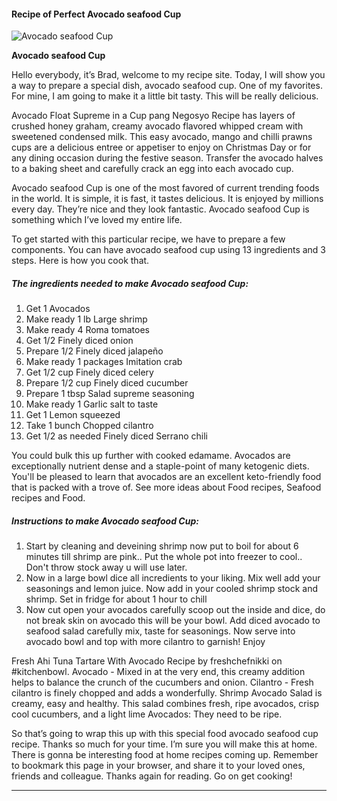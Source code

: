             

#### Recipe of Perfect Avocado seafood Cup

![Avocado seafood Cup](https://img-global.cpcdn.com/recipes/4545699118055424/751x532cq70/avocado-seafood-cup-recipe-main-photo.jpg)

**Avocado seafood Cup**

Hello everybody, it’s Brad, welcome to my recipe site. Today, I will show you a way to prepare a special dish, avocado seafood cup. One of my favorites. For mine, I am going to make it a little bit tasty. This will be really delicious.

Avocado Float Supreme in a Cup pang Negosyo Recipe has layers of crushed honey graham, creamy avocado flavored whipped cream with sweetened condensed milk. This easy avocado, mango and chilli prawns cups are a delicious entree or appetiser to enjoy on Christmas Day or for any dining occasion during the festive season. Transfer the avocado halves to a baking sheet and carefully crack an egg into each avocado cup.

Avocado seafood Cup is one of the most favored of current trending foods in the world. It is simple, it is fast, it tastes delicious. It is enjoyed by millions every day. They’re nice and they look fantastic. Avocado seafood Cup is something which I’ve loved my entire life.

To get started with this particular recipe, we have to prepare a few components. You can have avocado seafood cup using 13 ingredients and 3 steps. Here is how you cook that.

##### The ingredients needed to make Avocado seafood Cup:

1.  Get 1 Avocados
2.  Make ready 1 lb Large shrimp
3.  Make ready 4 Roma tomatoes
4.  Get 1/2 Finely diced onion
5.  Prepare 1/2 Finely diced jalapeño
6.  Make ready 1 packages Imitation crab
7.  Get 1/2 cup Finely diced celery
8.  Prepare 1/2 cup Finely diced cucumber
9.  Prepare 1 tbsp Salad supreme seasoning
10.  Make ready 1 Garlic salt to taste
11.  Get 1 Lemon squeezed
12.  Take 1 bunch Chopped cilantro
13.  Get 1/2 as needed Finely diced Serrano chili

You could bulk this up further with cooked edamame. Avocados are exceptionally nutrient dense and a staple-point of many ketogenic diets. You'll be pleased to learn that avocados are an excellent keto-friendly food that is packed with a trove of. See more ideas about Food recipes, Seafood recipes and Food.

##### Instructions to make Avocado seafood Cup:

1.  Start by cleaning and deveining shrimp now put to boil for about 6 minutes till shrimp are pink.. Put the whole pot into freezer to cool.. Don't throw stock away u will use later.
2.  Now in a large bowl dice all incredients to your liking. Mix well add your seasonings and lemon juice. Now add in your cooled shrimp stock and shrimp. Set in fridge for about 1 hour to chill
3.  Now cut open your avocados carefully scoop out the inside and dice, do not break skin on avocado this will be your bowl. Add diced avocado to seafood salad carefully mix, taste for seasonings. Now serve into avocado bowl and top with more cilantro to garnish! Enjoy

Fresh Ahi Tuna Tartare With Avocado Recipe by freshchefnikki on #kitchenbowl. Avocado - Mixed in at the very end, this creamy addition helps to balance the crunch of the cucumbers and onion. Cilantro - Fresh cilantro is finely chopped and adds a wonderfully. Shrimp Avocado Salad is creamy, easy and healthy. This salad combines fresh, ripe avocados, crisp cool cucumbers, and a light lime Avocados: They need to be ripe.

So that’s going to wrap this up with this special food avocado seafood cup recipe. Thanks so much for your time. I’m sure you will make this at home. There is gonna be interesting food at home recipes coming up. Remember to bookmark this page in your browser, and share it to your loved ones, friends and colleague. Thanks again for reading. Go on get cooking!

* * *